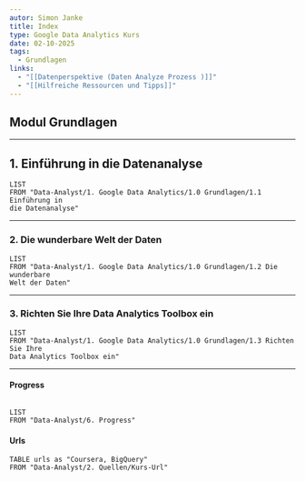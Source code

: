 ```yaml
---
autor: Simon Janke
title: Index
type: Google Data Analytics Kurs
date: 02-10-2025
tags:
  - Grundlagen
links:
  - "[[Datenperspektive (Daten Analyze Prozess )]]"
  - "[[Hilfreiche Ressourcen und Tipps]]"
---
```


## Modul Grundlagen

---

## 1. Einführung in die Datenanalyse

```dataview
LIST
FROM "Data-Analyst/1. Google Data Analytics/1.0 Grundlagen/1.1 Einführung in
die Datenanalyse"
```

---

### 2. Die wunderbare Welt der Daten

```dataview
LIST
FROM "Data-Analyst/1. Google Data Analytics/1.0 Grundlagen/1.2 Die wunderbare
Welt der Daten"
```

---

### 3. Richten Sie Ihre Data Analytics Toolbox ein

```dataview
LIST
FROM "Data-Analyst/1. Google Data Analytics/1.0 Grundlagen/1.3 Richten Sie Ihre
Data Analytics Toolbox ein"
```

---

#### Progress

```dataview

LIST
FROM "Data-Analyst/6. Progress"

```

#### Urls

```dataview
TABLE urls as "Coursera, BigQuery"
FROM "Data-Analyst/2. Quellen/Kurs-Url"

```
